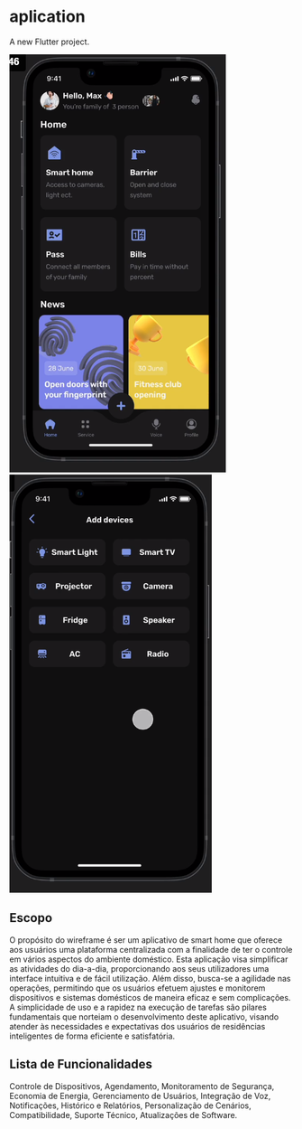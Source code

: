 # aplication

A new Flutter project.

<img src="/assets/Imagem1.png">
<img src="/assets/Imagem2.png">

## Escopo

O propósito do wireframe é ser um aplicativo de smart home que oferece aos usuários uma plataforma centralizada com a finalidade de ter o controle em vários aspectos do ambiente doméstico. Esta aplicação visa simplificar as atividades do dia-a-dia, proporcionando aos seus utilizadores uma interface intuitiva e de fácil utilização. Além disso, busca-se a agilidade nas operações, permitindo que os usuários efetuem ajustes e monitorem dispositivos e sistemas domésticos de maneira eficaz e sem complicações. A simplicidade de uso e a rapidez na execução de tarefas são pilares fundamentais que norteiam o desenvolvimento deste aplicativo, visando atender às necessidades e expectativas dos usuários de residências inteligentes de forma eficiente e satisfatória.

## Lista de Funcionalidades

Controle de Dispositivos, Agendamento, Monitoramento de Segurança, Economia de Energia, Gerenciamento de Usuários, Integração de Voz, Notificações, Histórico e Relatórios, Personalização de Cenários, Compatibilidade, Suporte Técnico, Atualizações de Software.
